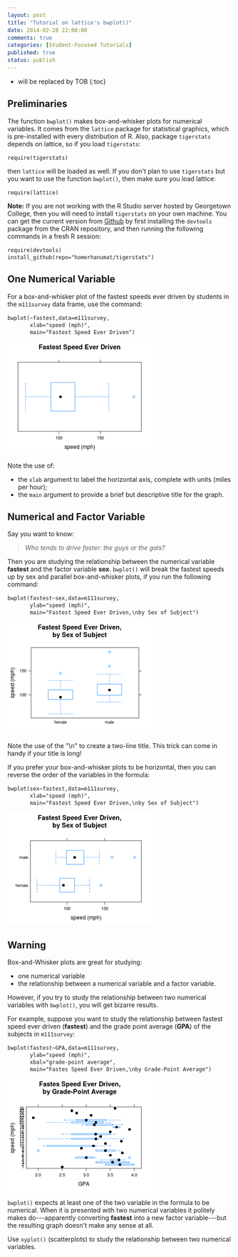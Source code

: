```yaml
---
layout: post
title: "Tutorial on lattice's bwplot()"
date: 2014-02-28 22:00:00
comments: true
categories: [Student-Focused Tutorials]
published: true
status: publish
---
```

 
* will be replaced by TOB
{:toc}
 


 
## Preliminaries
 
The function `bwplot()` makes box-and-whisker plots for numerical variables.  It comes from the `lattice` package for statistical graphics, which is pre-installed with every distribution of R.  Also, package `tigerstats` depends on lattice, so if you load `tigerstats`:
 

    require(tigerstats)

 
then `lattice` will be loaded as well.  If you don't plan to use `tigerstats` but you want to use the function `bwplot()`, then make sure you load lattice:
 

    require(lattice)

 
 
**Note:**  If you are not working with the R Studio server hosted by Georgetown College, then you will need to install `tigerstats` on your own machine.  You can get the current version from [Github](http://github.com) by first installing the `devtools` package from the CRAN repository, and then running the following commands in a fresh R session:
 

    require(devtools)
    install_github(repo="homerhanumat/tigerstats")

 
## One Numerical Variable
 
For a box-and-whisker plot of the fastest speeds ever driven by students in the `m111survey` data frame, use the command:
 

    bwplot(~fastest,data=m111survey,
           xlab="speed (mph)",
           main="Fastest Speed Ever Driven")

![plot of chunk bwtutfastest](/images/figure/bwtutfastest.png) 

 
Note the use of:
 
* the `xlab` argument to label the horizontal axis, complete with units (miles per hour);
* the `main` argument to provide a brief but descriptive title for the graph.
 
## Numerical and Factor Variable
 
Say you want to know:
 
  >*Who tends to drive faster:  the guys or the gals?*
 
Then you are studying the relationship between the numerical variable **fastest** and the factor variable **sex**.  `bwplot()` will break the fastest speeds up by sex and parallel box-and-whisker plots, if you run the following command:
 

    bwplot(fastest~sex,data=m111survey,
           ylab="speed (mph)",
           main="Fastest Speed Ever Driven,\nby Sex of Subject")

![plot of chunk bwtutfastestsex](/images/figure/bwtutfastestsex.png) 

 
Note the use of the "\n" to create a two-line title.  This trick can come in handy if your title is long!
 
If you prefer your box-and-whisker plots to be horizontal, then you can reverse the order of the variables in the formula:
 

    bwplot(sex~fastest,data=m111survey,
           xlab="speed (mph)",
           main="Fastest Speed Ever Driven,\nby Sex of Subject")

![plot of chunk bwtutfastestsexhoriz](/images/figure/bwtutfastestsexhoriz.png) 

 
## Warning
 
Box-and-Whisker plots are great for studying:
 
* one numerical variable
* the relationship between a numerical variable and a factor variable.
 
However, if you try to study the relationship between two numerical variables with `bwplot()`, you will get bizarre results.
 
For example, suppose you want to study the relationship between fastest speed ever driven (**fastest**) and the grade point average (**GPA**) of the subjects in `m111survey`:
 

    bwplot(fastest~GPA,data=m111survey,
           ylab="speed (mph)",
           xbal="grade-point average",
           main="Fastes Speed Ever Driven,\nby Grade-Point Average")

![plot of chunk bwtutbad](/images/figure/bwtutbad.png) 

 
`bwplot()` expects at least one of the two variable in the formula to be numerical.  When it is presented with two numerical variables it politely makes do---apparently converting **fastest** into a new factor variable---but the resulting graph doesn't make any sense at all.
 
Use `xyplot()` (scatterplots) to study the relationship between two numerical variables.
